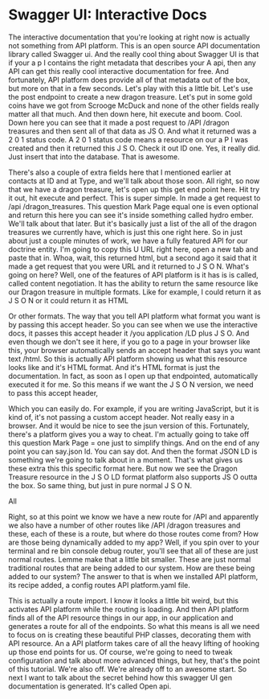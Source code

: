 # Swagger UI: Interactive Docs

The interactive documentation that you're looking at right now is actually not
something from API platform. This is an open source API documentation library called
Swagger ui. And the really cool thing about Swagger UI is that if your a p I contains
the right metadata that describes your A api, then any API can get this really cool
interactive documentation for free. And fortunately, API platform does provide all of
that metadata out of the box, but more on that in a few seconds. Let's play with this
a little bit. Let's use the post endpoint to create a new dragon treasure. Let's put
in some gold coins have we got from Scrooge McDuck and none of the other fields
really matter all that much. And then down here, hit execute and boom. Cool. Down
here you can see that it made a post request to /API /dragon treasures and then sent
all of that data as JS O. And what it returned was a 2 0 1 status code. A 2 0 1
status code means a resource on our a P I was created and then it returned this J S
O. Check it out ID one. Yes, it really did. Just insert that into the database. That
is awesome.

There's also a couple of extra fields here that I mentioned earlier at contacts at ID
and at Type, and we'll talk about those soon. All right, so now that we have a dragon
treasure, let's open up this get end point here. Hit try it out, hit execute and
perfect. This is super simple. In made a get request to /api /dragon_treasures. This
question Mark Page equal one is even optional and return this here you can see it's
inside something called hydro ember. We'll talk about that later. But it's basically
just a list of the all of the dragon treasures we currently have, which is just this
one right here. So in just about just a couple minutes of work, we have a fully
featured API for our doctrine entity. I'm going to copy this U URL right here, open a
new tab and paste that in. Whoa, wait, this returned html, but a second ago it said
that it made a get request that you were URL and it returned to J S O N. What's going
on here? Well, one of the features of API platform is it has is is called, called
content negotiation. It has the ability to return the same resource like our Dragon
treasure in multiple formats. Like for example, I could return it as J S O N or it
could return it as HTML

Or other formats. The way that you tell API platform what format you want is by
passing this accept header. So you can see when we use the interactive docs, it
passes this accept header it /you application /LD plus J S O. And even though we
don't see it here, if you go to a page in your browser like this, your browser
automatically sends an accept header that says you want text /html. So this is
actually API platform showing us what this resource looks like and it's HTML format.
And it's HTML format is just the documentation. In fact, as soon as I open up that
endpointed, automatically executed it for me. So this means if we want the J S O N
version, we need to pass this accept header,

Which you can easily do. For example, if you are writing JavaScript, but it is kind
of, it's not passing a custom accept header. Not really easy in a browser. And it
would be nice to see the jsun version of this. Fortunately, there's a platform gives
you a way to cheat. I'm actually going to take off this question Mark Page = one just
to simplify things. And on the end of any point you can say.json ld. You can say dot.
And then the format JSON LD is something we're going to talk about in a moment.
That's what gives us these extra this this specific format here. But now we see the
Dragon Treasure resource in the J S O LD format platform also supports JS O outta the
box. So same thing, but just in pure normal J S O N.

All

Right, so at this point we know we have a new route for /API and apparently we also
have a number of other routes like /API /dragon treasures and these, each of these is
a route, but where do those routes come from? How are those being dynamically added
to my app? Well, if you spin over to your terminal and re bin console debug router,
you'll see that all of these are just normal routes. Lemme make that a little bit
smaller. These are just normal traditional routes that are being added to our system.
How are these being added to our system? The answer to that is when we installed API
platform, its recipe added, a config routes API platform.yaml file.

This is actually a route import. I know it looks a little bit weird, but this
activates API platform while the routing is loading. And then API platform finds all
of the API resource things in our app, in our application and generates a route for
all of the endpoints. So what this means is all we need to focus on is creating these
beautiful PHP classes, decorating them with API resource. An a API platform takes
care of all the heavy lifting of hooking up those end points for us. Of course, we're
going to need to tweak configuration and talk about more advanced things, but hey,
that's the point of this tutorial. We're also off. We're already off to an awesome
start. So next I want to talk about the secret behind how this swagger UI gen
documentation is generated. It's called Open api.
